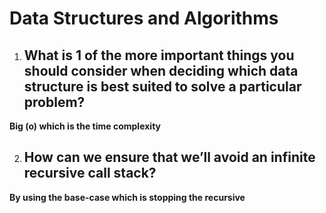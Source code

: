 # Data Structures and Algorithms

1. ## What is 1 of the more important things you should consider when deciding which data structure is best suited to solve a particular problem?

 **Big (o) which is the time complexity**

 2. ## How can we ensure that we’ll avoid an infinite recursive call stack?
 **By using the base-case which is stopping the recursive**